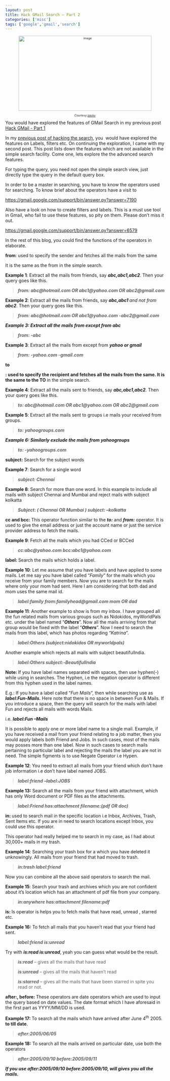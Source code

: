 ```yaml
---
layout: post
title: Hack GMail Search – Part 2
categories: ['misc']
tags: ['google','gmail','search']
---
```


<p align="center" style="font-size: xx-small"><img border="0" width="420" src="../images/2008/02/image6.png" alt="image" height="236" /></p>
<p align="center" style="font-size: xx-small"><em>Courtesy:</em><a href="http://www.flickr.com/photos/zackv/1057723987/"><em>zackv</em></a></p>
You would have explored the features of GMail Search in my previous post <a href="http://www.maheshsubramaniya.com/demystifying-gmail-search-part-1/">Hack GMail - Part 1</a>

In my <a href="http://www.maheshsubramaniya.com/demystifying-gmail-search-part-1/">previous post of hacking the search</a>, you  would have explored the features on Labels, filters etc. On continuing the exploration, I came with my second post. This post lists down the features which are not available in the simple search facility. Come one, lets explore the the advanced search features.

<!--more-->

For typing the query, you need not open the simple search view, just directly type the query in the default query box.

In order to be a master in searching, you have to know the operators used for searching. To know brief about the operators have a visit to

<a href="https://gmail.google.com/support/bin/answer.py?answer=7190">https://gmail.google.com/support/bin/answer.py?answer=7190</a>

Also have a look on how to create filters and labels. This is a must use tool in Gmail, who fail to use these features, so pity on them. Please don’t miss it out.

<a href="https://gmail.google.com/support/bin/answer.py?answer=6579">https://gmail.google.com/support/bin/answer.py?answer=6579</a>

In the rest of this blog, you could find the functions of the operators in elaborate.

<strong>from</strong>: used to specify the sender and fetches all the mails from the same

It is the same as the from in the simple search.

<strong>Example 1</strong>: Extract all the mails from friends, say <strong><em>abc,abc1,abc2</em></strong>. Then your query goes like this.

<strong></strong>
<blockquote><strong><em>from: abc@hotmail.com OR abc1@yahoo.com OR abc2@gmail.com</em></strong></blockquote>
<strong>Example 2</strong>: Extract all the mails from friends, say <strong><em>abc,abc1 </em></strong><em>and not from<strong> abc2</strong></em>. Then your query goes like this.

<strong><em>
</em></strong><strong></strong>
<blockquote><strong><em>from: abc@hotmail.com OR abc1@yahoo.com -abc2@gmail.com</em></strong></blockquote>
<strong><em>Example 3: Extract all the mails from except from <strong><em>abc</em></strong></em></strong>

<strong></strong>
<blockquote><strong><em>from: -abc</em></strong></blockquote>
<strong>Example 3</strong>: Extract all the mails from except from <strong><em>yahoo or gmail</em></strong>

<strong></strong>
<blockquote><strong><em>from: -yahoo.com </em></strong><em>–<strong>gmail.com</strong></em></blockquote>
<strong>to

: used to specify the recipient and fetches all the mails from the same. It is the same to the </strong><strong>TO </strong>in the simple search.

<strong>Example 4</strong>: Extract all the mails sent to friends, say <strong><em>abc,abc1,abc2</em></strong>. Then your query goes like this.
<blockquote><strong><em>to: abc@hotmail.com OR abc1@yahoo.com OR abc2@gmail.com</em></strong></blockquote>
<strong></strong>

<strong>Example 5</strong>: Extract all the mails sent to groups i.e mails your received from groups.

<strong><em>
</em></strong><strong></strong>
<blockquote><strong><em>to: yahoogroups.com</em></strong></blockquote>
<strong><em>Example 6: Similarly exclude the mails from yahoogrou</em><em>ps</em></strong>

<strong></strong>
<blockquote><strong><em>to: -yahoogroups.com</em></strong></blockquote>
<strong>subject: </strong>Search<strong> </strong>for the subject words

<strong>Example 7</strong>: Search for a single word

<strong></strong>
<blockquote><strong><em>subject: Chennai</em></strong></blockquote>
<strong>Example 8</strong>: Search for more than one word. In this example to include all mails with subject Chennai and Mumbai and reject mails with subject kolkatta

<strong></strong>
<blockquote><strong><em>Subject: ( Chennai OR Mumbai ) subject: –kolkatta</em></strong></blockquote>
<strong>cc and bcc: </strong>This operator function similar to the <strong><em>to:</em></strong> and <strong><em>from:</em></strong> operator. It is used to give the email address or just the account name or just the service provider address to fetch the mails.

<strong>Example 9</strong>: Fetch all the mails which you had CCed or BCCed
<blockquote><strong><em>cc:abc@yahoo.com
bcc:abc1@yahoo.com</em></strong></blockquote>
<strong></strong>

<strong>label: </strong>Search the mails which holds a label.

<strong>Example 10</strong>: Let me assume that you have labels and have applied to some mails. Let me say you have label called “<em>Family</em>” for the mails which you receive from your family members. Now you are to search for the mails where only your mom had sent. Here I am considering that both dad and mom uses the same mail id.
<blockquote><strong><em>label:family from:familyhead@gmail.com mom OR dad</em></strong></blockquote>
<strong></strong>

<strong>Example 11</strong>: Another example to show is from my inbox. I have grouped all the fun related mails from various groups such as Nidokidos, myWorldPals etc. under the label named “<strong><em>Others</em></strong>”. Now all the mails arriving from that group would be fixed with the label “<strong><em>Others</em></strong>”. Now I need to search the mails from this label, which has photos regarding “<em>Katrina</em>”.

<strong></strong>
<blockquote><strong><em>label:Others (subject:nidokidos OR myworldpals)</em></strong></blockquote>
Another example which rejects all mails with subject beautifulIndia.

<strong></strong>
<blockquote><strong><em>label:Others subject:-BeautifulIndia</em></strong></blockquote>
<strong>Note: </strong>If you have label names separated with spaces, then use hyphen(-) while using in searches. The Hyphen, i.e the negation operator is different from this hyphen used in the label names.

E.g.: If you have a label called “<em>Fun Mails</em>”, then while searching use as <strong><em>label:Fun-Mails.</em></strong> Here note that there is no space in between Fun &amp; Mails. If you introduce a space, then the query will search for the mails with label Fun and rejects all mails with words Mails.

i.e. <strong><em>label:Fun –Mails</em></strong>

It is possible to apply one or more label name to a single mail. Example, if you have received a mail from your friend relating to a job matter, then you would apply labels both Friend and Jobs. In such cases, most of the mails may posses more than one label. Now in such cases to search mails pertaining to particular label and rejecting the mails the label you are not in need. The simple figments is to use Negate Operator i.e Hypen.

<strong>Example 12</strong>: You need to extract all mails from your friend which don’t have job information i.e don’t have label named JOBS.

<strong></strong>
<blockquote><strong><em>label:friend –label:JOBS</em></strong></blockquote>
<strong>Example 13:</strong> Search all the mails from your friend with attachment, which has only Word document or PDF files as the attachments.
<strong></strong>
<blockquote><strong><em>label:Friend has:attachment filename:(pdf OR doc)</em></strong></blockquote>
<strong>in: </strong>used to search mail in the specific location i.e Inbox, Archives, Trash, Sent Items etc. If you are in need to search locations except Inbox, you could use this operator.

This operator had really helped me to search in my case, as I had about 30,000+ mails in my trash.

<strong>Example 14</strong>: Searching your trash box for a which you have deleted it unknowingly. All mails from your friend that had moved to trash.
<blockquote><strong><em>in:trash label:friend</em></strong></blockquote>
<strong></strong>

Now you can combine all the above said operators to search the mail.

<strong>Example 15</strong>: Search your trash and archives which you are not confident about it’s location which has an attachment of pdf file from your company.
<blockquote><strong><em>in:anywhere has:attachment filename:pdf</em></strong></blockquote>
<strong></strong>

<strong>is: </strong>Is operator is helps you to fetch mails that have read, unread , starred etc.

<strong>Example 16:</strong> To fetch all mails that you haven’t read that your friend had sent.

<strong></strong>
<blockquote><strong><em>label:friend is:unread</em></strong></blockquote>
Try with <strong><em>is:read is:unread</em></strong>, yeah you can guess what would be the result.

<strong></strong>
<blockquote><strong><em>is:read</em></strong> – gives all the mails that have read

<strong><em>is:unread</em></strong> – gives all the mails that haven’t read

<strong><em>is:starred</em></strong> – gives all the mails that have been starred in spite you read or not.</blockquote>
<strong>after:, before: </strong>These operators are date operators which are used to input the query based on date values. The date format which I have aforesaid in the first part as YYYY/MM/DD is used.

<strong>Example 17: </strong>To search all the mails which have arrived after June 4<sup>th</sup> 2005. <strong>to till date</strong>.<strong></strong>

<strong></strong>
<blockquote><strong><em>after:2005/06/05</em></strong></blockquote>
<strong>Example 18:</strong> To search all the mails arrived on particular date, use both the operators

<strong><em>
</em></strong><strong></strong>
<blockquote><strong><em>after:2005/09/10 before:2005/09/11</em></strong></blockquote>
<strong><em>If you use <strong><em>after:2005/09/10 before:2005/09/10</em></strong>, will gives you all the mails.</em></strong>
